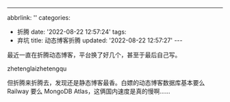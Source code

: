 ---
abbrlink: ''
categories:
- 折腾
date: '2022-08-22 12:57:24'
tags:
- 弃坑
title: 动态博客折腾
updated: '2022-08-22 12:57:27'
---<!--more-->

最近一直在折腾动态博客，平台换了好几个，甚至于最后自己写。

zhetenglaizhetengqu<!--more-->

但折腾来折腾去，发现还是静态博客最香。白嫖的动态博客数据库基本要么 Railway 要么 MongoDB Atlas，这俩国内速度是真的慢啊……
